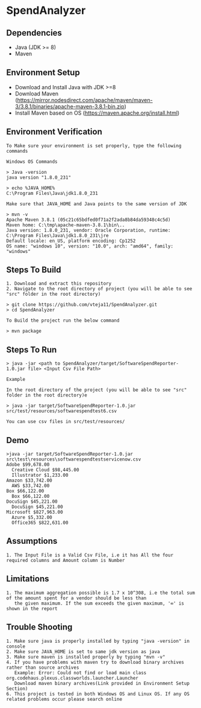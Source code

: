 # SpendAnalyzer

## Dependencies

* Java (JDK >= 8)
* Maven 

## Environment Setup

* Download and Install Java with JDK >=8
* Download Maven (https://mirror.nodesdirect.com/apache/maven/maven-3/3.8.1/binaries/apache-maven-3.8.1-bin.zip)
* Install Maven based on OS (https://maven.apache.org/install.html)

## Environment Verification
```
To Make sure your environment is set properly, type the following commands

Windows OS Commands

> Java -version
java version "1.8.0_231"

> echo %JAVA_HOME%
C:\Program Files\Java\jdk1.8.0_231

Make sure that JAVA_HOME and Java points to the same version of JDK

> mvn -v
Apache Maven 3.8.1 (05c21c65bdfed0f71a2f2ada8b84da59348c4c5d)
Maven home: C:\tmp\apache-maven-3.8.1\bin\..
Java version: 1.8.0_231, vendor: Oracle Corporation, runtime: C:\Program Files\Java\jdk1.8.0_231\jre
Default locale: en_US, platform encoding: Cp1252
OS name: "windows 10", version: "10.0", arch: "amd64", family: "windows"

```

## Steps To Build 
```
1. Download and extract this repository
2. Navigate to the root directory of project (you will be able to see "src" folder in the root directory)

> git clone https://github.com/vteja11/SpendAnalyzer.git
> cd SpendAnalyzer

To Build the project run the below command

> mvn package
```

## Steps To Run
```
> java -jar <path to SpendAnalyzer/target/SoftwareSpendReporter-1.0.jar file> <Input Csv File Path>

Example

In the root directory of the project (you will be able to see "src" folder in the root directory)e

> java -jar target/SoftwareSpendReporter-1.0.jar src/test/resources/softwarespendtest6.csv

You can use csv files in src/test/resources/
```

## Demo
```
>java -jar target/SoftwareSpendReporter-1.0.jar src\test\resources\softwarespendtestservicenow.csv
Adobe $99,678.00
  Creative Cloud $98,445.00
  Illustrator $1,233.00
Amazon $33,742.00
  AWS $33,742.00
Box $66,122.00
  Box $66,122.00
DocuSign $45,221.00
  DocuSign $45,221.00
Microsoft $827,963.00
  Azure $5,332.00
  Office365 $822,631.00
```

## Assumptions
```
1. The Input File is a Valid Csv File, i.e it has All the four required columns and Amount column is Number
```

## Limitations
```
1. The maximum aggregation possible is 1.7 x 10^308, i.e the total sum of the amount spent for a vendor should be less than 
   the given maximum. If the sum exceeds the given maximum, '∞' is shown in the report 
```

## Trouble Shooting 
```
1. Make sure java is properly installed by typing "java -version" in console 
2. Make sure JAVA_HOME is set to same jdk version as java 
3. Make sure maven is installed properly by typing "mvn -v"
4. If you have problems with maven try to download binary archives rather than source archives
   Example: Error: Could not find or load main class org.codehaus.plexus.classworlds.launcher.Launcher
   Download maven binary archives(Link provided in Environment Setup Section)
6. This project is tested in both Windows OS and Linux OS. If any OS related problems occur please search online 
```

